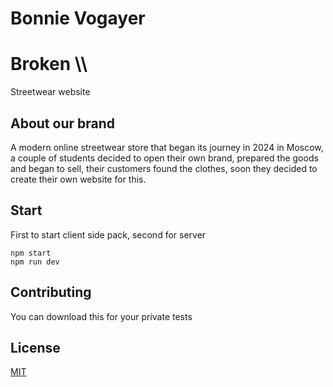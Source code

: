 # Bonnie Vogayer
# Broken \\\
Streetwear website

## About our brand

A modern online streetwear store that began its journey in 2024 in Moscow, a couple of students decided to open their own brand, prepared the goods and began to sell, their customers found the clothes, soon they decided to create their own website for this.

## Start
First to start client side pack, second for server
```React
npm start
npm run dev
```

## Contributing

You can download this for your private tests

## License

[MIT](https://choosealicense.com/licenses/mit/)
